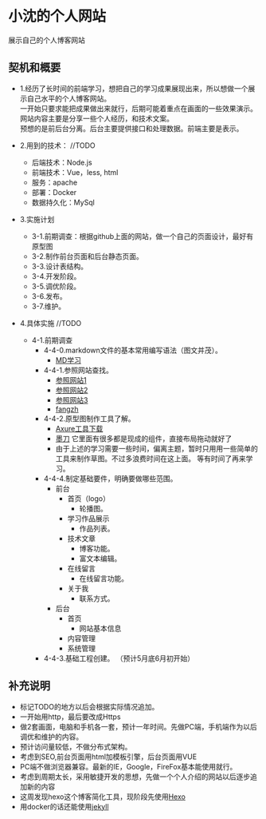 <!--
 * @Description: 说明文件
 * @Author: shenxf
 * @Date: 2019-02-27 12:16:55
 -->
# 小沈的个人网站
展示自己的个人博客网站

## 契机和概要
- 1.经历了长时间的前端学习，想把自己的学习成果展现出来，所以想做一个展示自己水平的个人博客网站。	
一开始只要求能把成果做出来就行，后期可能着重点在画面的一些效果演示。	
网站内容主要是分享一些个人经历，和技术文案。	
预想的是前后台分离。后台主要提供接口和处理数据。前端主要是表示。	
	
- 2.用到的技术：	//TODO
	+ 后端技术：Node.js
	+ 前端技术：Vue，less, html
	+ 服务：apache
	+ 部署：Docker
	+ 数据持久化：MySql
	
- 3.实施计划	
	+ 3-1.前期调查：根据github上面的网站，做一个自己的页面设计，最好有原型图	
	+ 3-2.制作前台页面和后台静态页面。	
	+ 3-3.设计表结构。	
	+ 3-4.开发阶段。	
	+ 3-5.调优阶段。	
	+ 3-6.发布。	
	+ 3-7.维护。	

- 4.具体实施		//TODO
    + 4-1.前期调查	
        * 4-4-0.markdown文件的基本常用编写语法（图文并茂）。
            - [MD学习](https://www.cnblogs.com/liugang-vip/p/6337580.html)
        * 4-4-1.参照网站查找。	
        	- [参照网站1](https://segmentfault.com/u/yuanzm/articles)
			- [参照网站2](https://yisha0307.github.io/Portfolio-page/chenyisha.html)
			- [参照网站3](http://www.flqin.com/)
			- [fangzh](http://fangzh.top/)
   		* 4-4-2.原型图制作工具了解。	
			- [Axure工具下载](http://www.woshipm.com/it/319902.html)
			- [墨刀](https://modao.cc/) 它里面有很多都是现成的组件，直接布局拖动就好了
			- 由于上述的学习需要一些时间，偏离主题，暂时只用用一些简单的工具来制作草图。不过多浪费时间在这上面。
			  等有时间了再来学习。
   		* 4-4-4.制定基础要件，明确要做哪些范围。	
		   	- 前台
				+ 首页（logo）
					* 轮播图。
				+ 学习作品展示
					* 作品列表。
				+ 技术文章
					* 博客功能。
					* 富文本编辑。
				+ 在线留言
					* 在线留言功能。
				+ 关于我
					* 联系方式。
			- 后台
				+ 首页
					* 网站基本信息
				+ 内容管理
				+ 系统管理
		* 4-4-3.基础工程创建。	（预计5月底6月初开始）

## 补充说明
- 标记TODO的地方以后会根据实际情况追加。	
- 一开始用http，最后要改成Https	
- 做2套画面，电脑和手机各一套，预计一年时间。先做PC端，手机端作为以后调优和维护的内容。	
- 预计访问量较低，不做分布式架构。
- 考虑到SEO,前台页面用html加模板引擎，后台页面用VUE
- PC端不做浏览器兼容。最新的IE，Google，FireFox基本能使用就行。
- 考虑到周期太长，采用敏捷开发的思想，先做一个个人介绍的网站以后逐步追加新的内容
- 这周发现hexo这个博客简化工具，现阶段先使用[Hexo](https://blog.csdn.net/sinat_37781304/article/details/82729029)
- 用docker的话还能使用[jekyll](https://www.jekyll.com.cn/)
